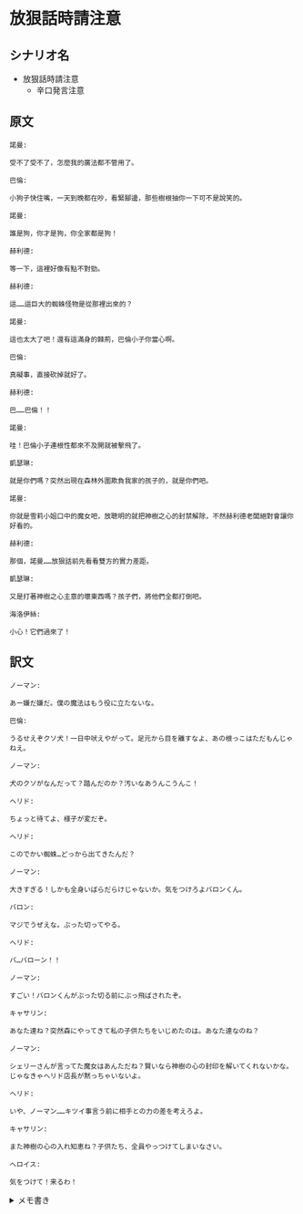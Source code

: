 # 放狠話時請注意
## シナリオ名
 - 放狠話時請注意
   - 辛口発言注意

## 原文
```
諾曼:

受不了受不了，怎麼我的廣法都不管用了。 
```

```
巴倫:

小狗子快住嘴，一天到晚都在吵，看緊腳邊，那些樹根抽你一下可不是說笑的。 
```

```
諾曼:

誰是狗，你才是狗，你全家都是狗！ 
```

```
赫利德:

等一下，這裡好像有點不對勁。 
```

```
赫利德:

這……這巨大的蜘蛛怪物是從那裡出來的？ 
```

```
諾曼:

這也太大了吧！還有這滿身的棘荊，巴倫小子你當心啊。
```

```
巴倫:

真礙事，直接砍掉就好了。 
```

```
赫利德:

巴……巴倫！！ 
```

```
諾曼:

哇！巴倫小子連根性都來不及開就被擊飛了。
```

```
凱瑟琳:

就是你們嗎？突然出現在森林外圍欺負我家的孩子的，就是你們吧。
```

```
諾曼:

你就是雪莉小姐口中的魔女吧，放聰明的就把神樹之心的封禁解除，不然赫利德老闆絕對會讓你好看的。 
```

```
赫利德:

那個，諾曼……放狠話前先看看雙方的實力差距。 
```

```
凱瑟琳:

又是打著神樹之心主意的壞東西嗎？孩子們，將他們全都打倒吧。 
```

```
海洛伊絲:

小心！它們過來了！ 
```

## 訳文
```
ノーマン:

あー嫌だ嫌だ。僕の魔法はもう役に立たないな。
```

```
巴倫:

うるせえぞクソ犬！一日中吠えやがって。足元から目を離すなよ、あの根っこはただもんじゃねえ。
```

```
ノーマン:

犬のクソがなんだって？踏んだのか？汚いなあうんこうんこ！
```

```
ヘリド:

ちょっと待てよ、様子が変だぞ。
```

```
ヘリド:

このでかい蜘蛛…どっから出てきたんだ？
```

```
ノーマン:

大きすぎる！しかも全身いばらだらけじゃないか。気をつけろよバロンくん。
```

```
バロン:

マジでうぜえな。ぶった切ってやる。
```

```
ヘリド:

バ…バローン！！
```

```
ノーマン:

すごい！バロンくんがぶった切る前にぶっ飛ばされたぞ。
```

```
キャサリン:

あなた達ね？突然森にやってきて私の子供たちをいじめたのは。あなた達なのね？
```

```
ノーマン:

シェリーさんが言ってた魔女はあんただね？賢いなら神樹の心の封印を解いてくれないかな。じゃなきゃヘリド店長が黙っちゃいないよ。 
```

```
ヘリド:

いや、ノーマン……キツイ事言う前に相手との力の差を考えろよ。
```

```
キャサリン:

また神樹の心の入れ知恵ね？子供たち、全員やっつけてしまいなさい。
```

```
へロイス:

気をつけて！来るわ！ 
```

<details><summary>メモ書き</summary>

足りない頭では你才是狗，你全家都是狗！を訳すのができませんでした
https://pttpedia.fandom.com/zh/wiki/%E4%BD%A0%E6%89%8DXXX%EF%BC%8C%E4%BD%A0%E5%85%A8%E5%AE%B6%E9%83%BDXXX

かわりにうんこみたいな意訳を置いておきます。　うんこうんこ！
</details>